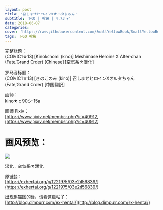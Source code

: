 ```yaml
---
layout: post
title: '召しませヒロインXオルタちゃん'
subtitle: 'FGO | 唉酱 | 4.73 ★'
date: 2018-06-07
categories: 
cover: 'https://raw.githubusercontent.com/SmallYellowBook/SmallYellowBook.github.io/master/image/%E5%8F%AC%E3%81%97%E3%81%BE%E3%81%9B%E3%83%92%E3%83%AD%E3%82%A4%E3%83%B3X%E3%82%AA%E3%83%AB%E3%82%BF%E3%81%A1%E3%82%83%E3%82%93.jpg'
tags:  FGO 唉酱
---
```


完整标题：  
(COMIC1☆13) [Kinokonomi (kino)] Meshimase Heroine X Alter-chan (Fate/Grand Order) [Chinese] [空気系☆漢化]  

罗马音标题：  
(COMIC1☆13) [きのこのみ (kino)] 召しませヒロインXオルタちゃん (Fate/Grand Order) [中国翻訳]  

画师：  
kino★ｃ90シ-15a  

画师 Pixiv：  
[https://www.pixiv.net/member.php?id=40912](https://www.pixiv.net/member.php?id=40912)  

# 画风预览：  
![](https://raw.githubusercontent.com/SmallYellowBook/SmallYellowBook.github.io/master/image/%E5%8F%AC%E3%81%97%E3%81%BE%E3%81%9B%E3%83%92%E3%83%AD%E3%82%A4%E3%83%B3X%E3%82%AA%E3%83%AB%E3%82%BF%E3%81%A1%E3%82%83%E3%82%93.jpg)

汉化：空気系☆漢化  

原链接：  
[https://exhentai.org/g/1221975/03e2d56839/](https://exhentai.org/g/1221975/03e2d56839/)  

出现熊猫图的话，请看这篇帖子：  
[http://blog.dimpurr.com/ex-hentai/](http://blog.dimpurr.com/ex-hentai/)  

